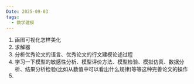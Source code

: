 ```yaml
---
Date: 2025-09-03
tags:
  - 数学建模
---
```

1. 画图可视化怎样美化
2. 求解器
3. 分析优秀论文的语言、优秀论文的行文建模论述过程
4. 学习一下模型的敏感性分析、模型评价方法、模型检验、模拟仿真、数据分析、结果分析检验(比如从数值中可以看出什么规律)等等这种完善论文的操作
5. 